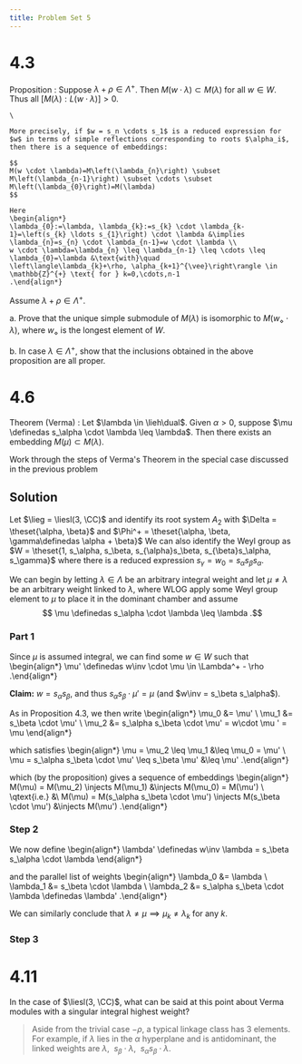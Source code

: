 ```yaml
---
title: Problem Set 5
---
```


# 4.3

Proposition
:   Suppose $\lambda + \rho \in \Lambda^+$.
    Then $M(w\cdot \lambda) \subset M(\lambda)$ for all $w\in W$.
    Thus all $[M(\lambda): L(w\cdot \lambda)] > 0$.

    \

    More precisely, if $w = s_n \cdots s_1$ is a reduced expression for $w$ in terms of simple reflections corresponding to roots $\alpha_i$, then there is a sequence of embeddings:

    $$
    M(w \cdot \lambda)=M\left(\lambda_{n}\right) \subset M\left(\lambda_{n-1}\right) \subset \cdots \subset M\left(\lambda_{0}\right)=M(\lambda)
    $$

    Here
    \begin{align*}
    \lambda_{0}:=\lambda, \lambda_{k}:=s_{k} \cdot \lambda_{k-1}=\left(s_{k} \ldots s_{1}\right) \cdot \lambda &\implies \lambda_{n}=s_{n} \cdot \lambda_{n-1}=w \cdot \lambda \\
    w \cdot \lambda=\lambda_{n} \leq \lambda_{n-1} \leq \cdots \leq \lambda_{0}=\lambda &\text{with}\quad
    \left\langle\lambda_{k}+\rho, \alpha_{k+1}^{\vee}\right\rangle \in \mathbb{Z}^{+} \text{ for } k=0,\cdots,n-1
    .\end{align*}

Assume $\lambda + \rho \in \Lambda^+$.

a. Prove that the unique simple submodule of $M(\lambda)$ is isomorphic to $M(w_\diamond \cdot \lambda)$, where $w_\diamond$ is the longest element of $W$.

b. In case $\lambda \in \Lambda^+$, show that the inclusions obtained in the above proposition are all proper.

# 4.6

Theorem (Verma)
:   Let $\lambda \in \lieh\dual$.
    Given $\alpha > 0$, suppose $\mu \definedas s_\alpha \cdot \lambda \leq \lambda$.
    Then there exists an embedding $M(\mu) \subset M(\lambda)$.

Work through the steps of Verma's Theorem in the special case discussed in the previous problem

## Solution

Let $\lieg = \liesl(3, \CC)$ and identify its root system $A_2$ with $\Delta = \theset{\alpha, \beta}$ and $\Phi^+ = \theset{\alpha, \beta, \gamma\definedas \alpha + \beta}$
We can also identify the Weyl group as $W = \theset{1, s_\alpha, s_\beta, s_{\alpha}s_\beta, s_{\beta}s_\alpha, s_\gamma}$ where there is a reduced expression $s_\gamma = w_0 = s_\alpha s_\beta s_\alpha$.

We can begin by letting $\lambda \in \Lambda$ be an arbitrary integral weight and let $\mu\neq \lambda$ be an arbitrary weight linked to $\lambda$, where WLOG apply some Weyl group element to $\mu$ to place it in the dominant chamber and assume 
$$
\mu \definedas s_\alpha \cdot \lambda \leq \lambda
.$$

### Part 1

Since $\mu$ is assumed integral, we can find some $w\in W$ such that
\begin{align*}
\mu' \definedas w\inv \cdot \mu \in \Lambda^+ - \rho
.\end{align*}

**Claim:** 
$w = s_\alpha s_\beta$, and thus $s_\alpha s_\beta \cdot \mu' = \mu$ (and $w\inv = s_\beta s_\alpha$).

As in Proposition 4.3, we then write
\begin{align*}
\mu_0 &= \mu' \\
\mu_1 &= s_\beta \cdot \mu' \\
\mu_2 &= s_\alpha s_\beta \cdot \mu' = w\cdot \mu ' = \mu
\end{align*}

which satisfies
\begin{align*}
\mu = \mu_2 \leq \mu_1 &\leq \mu_0 = \mu' \\
\mu = s_\alpha s_\beta \cdot \mu' \leq s_\beta \mu' &\leq \mu'
.\end{align*}

which (by the proposition) gives a sequence of embeddings
\begin{align*}
M(\mu) = M(\mu_2) \injects M(\mu_1) &\injects M(\mu_0) = M(\mu') \\
\qtext{i.e.} &\\
M(\mu)  = M(s_\alpha s_\beta \cdot \mu') \injects M(s_\beta \cdot \mu') &\injects M(\mu')
.\end{align*}

### Step 2
We now define
\begin{align*}
\lambda' \definedas w\inv \lambda = s_\beta s_\alpha \cdot \lambda
\end{align*}

and the parallel list of weights
\begin{align*}
\lambda_0 &= \lambda \\
\lambda_1 &= s_\beta \cdot \lambda \\
\lambda_2 &= s_\alpha s_\beta \cdot \lambda \definedas \lambda'
.\end{align*}

We can similarly conclude that $\lambda \neq \mu \implies \mu_k \neq \lambda_k$ for any $k$.

### Step 3




# 4.11

In the case of $\liesl(3, \CC)$, what can be said at this point about Verma modules with a singular integral highest weight?

> Aside from the trivial case $-\rho$, a typical linkage class has 3 elements.
> For example, if $\lambda$ lies in the $\alpha$ hyperplane and is antidominant, the linked weights are
> $\lambda,~~ s_\beta \cdot \lambda, ~~ s_\alpha s_\beta \cdot \lambda$.
